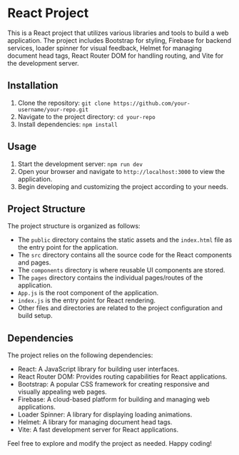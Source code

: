 # React Project

This is a React project that utilizes various libraries and tools to build a web application. The project includes Bootstrap for styling, Firebase for backend services, loader spinner for visual feedback, Helmet for managing document head tags, React Router DOM for handling routing, and Vite for the development server.

## Installation

1. Clone the repository: `git clone https://github.com/your-username/your-repo.git`
2. Navigate to the project directory: `cd your-repo`
3. Install dependencies: `npm install`

## Usage

1. Start the development server: `npm run dev`
2. Open your browser and navigate to `http://localhost:3000` to view the application.
3. Begin developing and customizing the project according to your needs.

## Project Structure

The project structure is organized as follows:


- The `public` directory contains the static assets and the `index.html` file as the entry point for the application.
- The `src` directory contains all the source code for the React components and pages.
- The `components` directory is where reusable UI components are stored.
- The `pages` directory contains the individual pages/routes of the application.
- `App.js` is the root component of the application.
- `index.js` is the entry point for React rendering.
- Other files and directories are related to the project configuration and build setup.

## Dependencies

The project relies on the following dependencies:

- React: A JavaScript library for building user interfaces.
- React Router DOM: Provides routing capabilities for React applications.
- Bootstrap: A popular CSS framework for creating responsive and visually appealing web pages.
- Firebase: A cloud-based platform for building and managing web applications.
- Loader Spinner: A library for displaying loading animations.
- Helmet: A library for managing document head tags.
- Vite: A fast development server for React applications.

Feel free to explore and modify the project as needed. Happy coding!

